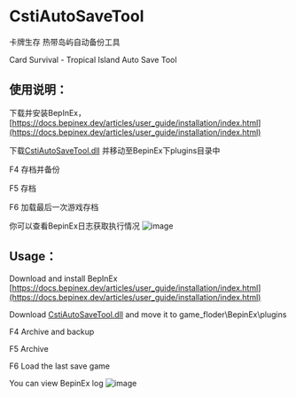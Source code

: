 # CstiAutoSaveTool
卡牌生存 热带岛屿自动备份工具

Card Survival - Tropical Island Auto Save Tool



## 使用说明：
下载并安装BepInEx，[https://docs.bepinex.dev/articles/user_guide/installation/index.html](https://docs.bepinex.dev/articles/user_guide/installation/index.html)

下载[CstiAutoSaveTool.dll](https://github.com/ghbvf/CstiAutoSaveTool/releases/download/1.0.0/CstiAutoSaveTool.dll) 并移动至BepinEx下plugins目录中

F4 存档并备份

F5 存档

F6 加载最后一次游戏存档

你可以查看BepinEx日志获取执行情况
![image](https://github.com/ghbvf/CstiAutoSaveTool/assets/104540935/dfadf947-b762-4755-a741-d9a0306f1a25)


## Usage：
Download and install BepInEx [https://docs.bepinex.dev/articles/user_guide/installation/index.html](https://docs.bepinex.dev/articles/user_guide/installation/index.html)

Download [CstiAutoSaveTool.dll](https://github.com/ghbvf/CstiAutoSaveTool/releases/download/1.0.0/CstiAutoSaveTool.dll) and move it to game_floder\BepinEx\plugins

F4 Archive and backup

F5 Archive

F6 Load the last save game

You can view BepinEx log
![image](https://github.com/ghbvf/CstiAutoSaveTool/assets/104540935/dfadf947-b762-4755-a741-d9a0306f1a25)
